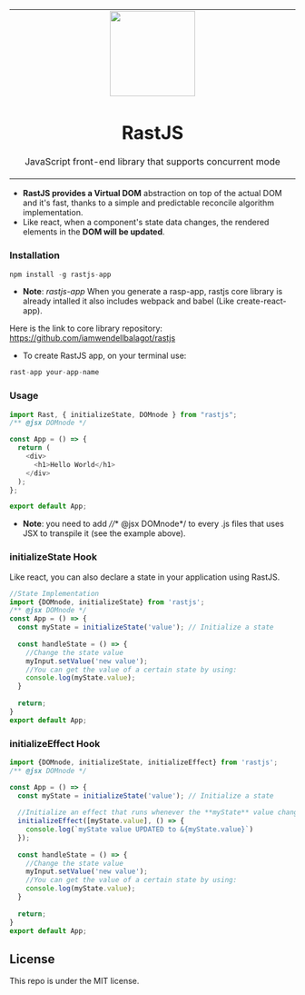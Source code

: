 <table align="center"><tr><td align="center" width="9999">
<img src="https://drive.google.com/uc?export=view&id=1kybX7EAbhNyDJN03ORD82tpvThHwJch5" height="150" align='center' />

# RastJS
JavaScript front-end library that supports concurrent mode
</td></tr></table>

  * **RastJS provides a Virtual DOM** abstraction on top of the actual DOM and it's fast, thanks to a simple and predictable reconcile algorithm implementation.
  * Like react, when a component's state data changes, the rendered elements in the **DOM will be updated**.
  
### Installation

``` js
npm install -g rastjs-app
```
* **Note**: *rastjs-app* When you generate a rasp-app, rastjs core library is already intalled it also includes webpack and babel (Like create-react-app).<br/>

Here is the link to core library repository: https://github.com/iamwendellbalagot/rastjs <br/>


  * To create RastJS app, on your terminal use: 
 ``` js
 rast-app your-app-name
 ```
 
### Usage
``` js
import Rast, { initializeState, DOMnode } from "rastjs";
/** @jsx DOMnode */

const App = () => {
  return (
    <div>
      <h1>Hello World</h1>
    </div>
  );
};

export default App;

```
  * **Note**: you need to add *//** @jsx DOMnode*/ to every .js files that uses JSX to transpile it (see the example above).
### initializeState Hook
Like react, you can also declare a state in your application using RastJS.

``` js
//State Implementation
import {DOMnode, initializeState} from 'rastjs';
/** @jsx DOMnode */
const App = () => {
  const myState = initializeState('value'); // Initialize a state
  
  const handleState = () => {
    //Change the state value
    myInput.setValue('new value');
    //You can get the value of a certain state by using:
    console.log(myState.value);
  }
  
  return;
}
export default App;
```

### initializeEffect Hook
``` js
import {DOMnode, initializeState, initializeEffect} from 'rastjs';
/** @jsx DOMnode */ 

const App = () => {
  const myState = initializeState('value'); // Initialize a state
  
  //Initialize an effect that runs whenever the **myState** value changes.
  initializeEffect([myState.value], () => {
    console.log(`myState value UPDATED to &{myState.value}`)
  });
  
  const handleState = () => {
    //Change the state value
    myInput.setValue('new value');
    //You can get the value of a certain state by using:
    console.log(myState.value);
  }
  
  return;
}
export default App;
```
## License
This repo is under the MIT license.
